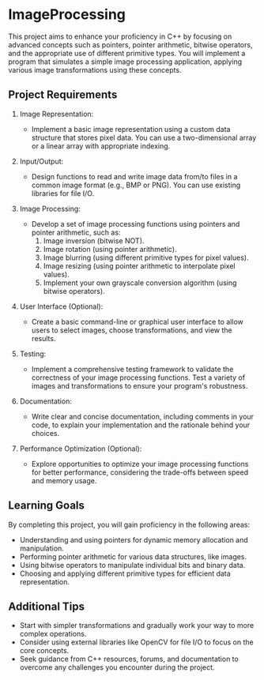 # ImageProcessing
This project aims to enhance your proficiency in C++ by focusing on advanced concepts such as pointers, pointer arithmetic, bitwise operators, and the appropriate use of different primitive types. You will implement a program that simulates a simple image processing application, applying various image transformations using these concepts.

## Project Requirements
1. Image Representation:
    - Implement a basic image representation using a custom data structure that stores pixel data. You can use a two-dimensional array or a linear array with appropriate indexing.

2. Input/Output:
    - Design functions to read and write image data from/to files in a common image format (e.g., BMP or PNG). You can use existing libraries for file I/O.

3. Image Processing:
    - Develop a set of image processing functions using pointers and pointer arithmetic, such as:
      1. Image inversion (bitwise NOT).
      2. Image rotation (using pointer arithmetic).
      3. Image blurring (using different primitive types for pixel values).
      4. Image resizing (using pointer arithmetic to interpolate pixel values).
      5. Implement your own grayscale conversion algorithm (using bitwise operators).

4. User Interface (Optional):
    - Create a basic command-line or graphical user interface to allow users to select images, choose transformations, and view the results.

5. Testing:
    - Implement a comprehensive testing framework to validate the correctness of your image processing functions. Test a variety of images and transformations to ensure your program's robustness.

6. Documentation:
    - Write clear and concise documentation, including comments in your code, to explain your implementation and the rationale behind your choices.

7. Performance Optimization (Optional):
    - Explore opportunities to optimize your image processing functions for better performance, considering the trade-offs between speed and memory usage.

## Learning Goals
By completing this project, you will gain proficiency in the following areas:
- Understanding and using pointers for dynamic memory allocation and manipulation.
- Performing pointer arithmetic for various data structures, like images.
- Using bitwise operators to manipulate individual bits and binary data.
- Choosing and applying different primitive types for efficient data representation.

## Additional Tips
- Start with simpler transformations and gradually work your way to more complex operations.
- Consider using external libraries like OpenCV for file I/O to focus on the core concepts.
- Seek guidance from C++ resources, forums, and documentation to overcome any challenges you encounter during the project.
